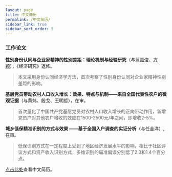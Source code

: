 ```yaml
---
layout: page
title: 中文简历
permalink: /中文简历/
sidebar_link: true
sidebar_sort_order: 5
---
```



### 工作论文
**性别身份认同与企业家精神的性别差距：理论机制与经验研究**（与[蓝嘉俊](https://faculty.hqu.edu.cn/lanjj/zh_CN/index.htm)、[方颖](https://wise.xmu.edu.cn/people/faculty/f80b2758-9c43-4a09-b4f9-e82c31340338.html)），《经济研究》返修。
>本文采用身份认同经济学方法，首次考察了性别身份认同对企业家精神性别差距的影响。

**基层党员带动农村人口收入增长：效果、特点与机制——来自全国代表性农户的微观证据**（与黄炜、殷戈、王明哲），在审。
>首次量化了中国共产党基层党员对农村人口收入增长的正向带动作用，新增党员户对其他农户增收的效应在1500-2500元/年之间，即增收2-5%。

**城乡低保精准识别的方式与效果 ——基于全国入户调查的实证分析**（与任金洋）, 在审。
>低保识别方式在一定程度上受到了地区经济发展水平的影响，相比于社区评议方式和资产收入识别方式，多维识别的瞄准偏误分别低了2.3和1.4个百分点。


<object data="{{ site.url }}/assets/cv.pdf" type='application/pdf' width="130%" style="height:calc(100vh)">
<p><a href="{{ site.url }}/assets/cv.pdf">点击此处</a>查看中文简历。</p>
</object>
